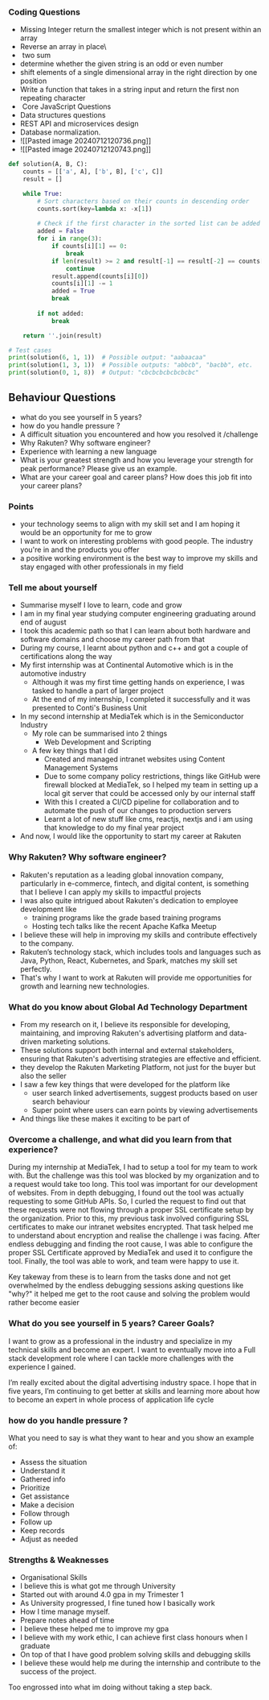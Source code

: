 ### Coding Questions
- Missing Integer return the smallest integer which is not present within an array
- Reverse an array in place\
-  two sum
- determine whether the given string is an odd or even number
- shift elements of a single dimensional array in the right direction by one position
- Write a function that takes in a string input and return the first non repeating character
-  Core JavaScript Questions
- Data structures questions
- REST API and microservices design
- Database normalization.
- ![[Pasted image 20240712120736.png]]
- ![[Pasted image 20240712120743.png]]

```python
def solution(A, B, C):
    counts = [['a', A], ['b', B], ['c', C]]
    result = []

    while True:
        # Sort characters based on their counts in descending order
        counts.sort(key=lambda x: -x[1])
        
        # Check if the first character in the sorted list can be added
        added = False
        for i in range(3):
            if counts[i][1] == 0:
                break
            if len(result) >= 2 and result[-1] == result[-2] == counts[i][0]:
                continue
            result.append(counts[i][0])
            counts[i][1] -= 1
            added = True
            break
        
        if not added:
            break

    return ''.join(result)

# Test cases
print(solution(6, 1, 1))  # Possible output: "aabaacaa"
print(solution(1, 3, 1))  # Possible outputs: "abbcb", "bacbb", etc.
print(solution(0, 1, 8))  # Output: "cbcbcbcbcbcbcbc"

```

## Behaviour Questions
- what do you see yourself in 5 years?
- how do you handle pressure ?
- A difficult situation you encountered and how you resolved it /challenge
- Why Rakuten? Why software engineer?
- Experience with learning a new language
- What is your greatest strength and how you leverage your strength for peak performance? Please give us an example.
- What are your career goal and career plans? How does this job fit into your career plans?

### Points
- your technology seems to align with my skill set and I am hoping it would be an opportunity for me to grow 
- I want to work on interesting problems with good people. The industry you're in and the products you offer
- a positive working environment is the best way to improve my skills and stay engaged with other professionals in my field


### Tell me about yourself
- Summarise myself I love to learn, code and grow
- I am in my final year studying computer engineering graduating around end of august
- I took this academic path so that I can learn about both hardware and software domains and choose my career path from that
- During my course, I learnt about python and c++ and got a couple of certifications along the way
- My first internship was at Continental Automotive which is in the automotive industry
	- Although it was my first time getting hands on experience, I was tasked to handle a part of larger project
	- At the end of my internship, I completed it successfully and it was presented to Conti's Business Unit
- In my second internship at MediaTek which is in the Semiconductor Industry
	- My role can be summarised into 2 things
		- Web Development and Scripting
	- A few key things that I did
		- Created and managed intranet websites using Content Management Systems
		- Due to some company policy restrictions, things like GitHub were firewall blocked at MediaTek, so I helped my team in setting up a local git server that could be accessed only by our internal staff
		- With this I created a CI/CD pipeline for collaboration and to automate the push of our changes to production servers
		- Learnt a lot of new stuff like cms, reactjs, nextjs and i am using that knowledge to do my final year project 
- And now, I would like the opportunity to start my career at Rakuten

### Why Rakuten? Why software engineer?

- Rakuten's reputation as a leading global innovation company, particularly in e-commerce, fintech, and digital content, is something that I believe I can apply my skills to impactful projects
- I was also quite intrigued about Rakuten's dedication to employee development like
	- training programs like the grade based training programs
	- Hosting tech talks like the recent Apache Kafka Meetup 
- I believe these will help in improving my skills and contribute effectively to the company.
- Rakuten’s technology stack, which includes tools and languages such as Java, Python, React, Kubernetes, and Spark, matches my skill set perfectly. 
- That's why I want to work at Rakuten will provide me opportunities for growth and learning new technologies.

### What do you know about Global Ad Technology Department

- From my research on it, I believe its responsible for developing, maintaining, and improving Rakuten's advertising platform and data-driven marketing solutions. 
- These solutions support both internal and external stakeholders, ensuring that Rakuten's advertising strategies are effective and efficient.
- they develop the Rakuten Marketing Platform, not just for the buyer but also the seller
- I saw a few key things that were developed for the platform like
	- user search linked advertisements, suggest products based on user search behaviour
	- Super point where users can earn points by viewing advertisements
- And things like these makes it exciting to be part of

### Overcome a challenge, and what did you learn from that experience?

During my internship at MediaTek, I had to setup a tool for my team to work with. But the challenge was this tool was blocked by my organization and to a request would take too long. This tool was important for our development of websites. From in depth debugging, I found out the tool was actually requesting to some GitHub APIs. So, I curled the request to find out that these requests were not flowing through a proper SSL certificate setup by the organization. Prior to this, my previous task involved configuring SSL certificates to make our intranet websites encrypted. That task helped me to understand about encryption and realise the challenge i was facing. After endless debugging and finding the root cause, I was able to configure the proper SSL Certificate approved by MediaTek and used it to configure the tool. Finally, the tool was able to work, and team were happy to use it. 

Key takeway from these is to learn from the tasks done and not get overwhelmed by the endless debugging sessions 
asking questions like "why?" it helped me get to the root cause and solving the problem would rather become easier


### What do you see yourself in 5 years? Career Goals?

I want to grow as a professional in the industry and specialize in my technical skills and become an expert. I want to eventually move into a Full stack development role where I can tackle more challenges with the experience I gained.

I’m really excited about the digital advertising industry space. I hope that in five years, I’m continuing to get better at skills and learning more about how to become an expert in whole process of application life cycle


### how do you handle pressure ?

What you need to say is what they want to hear and you show an example of:
- Assess the situation
- Understand it
- Gathered info
- Prioritize
- Get assistance
- Make a decision
- Follow through
- Follow up 
- Keep records
- Adjust as needed

### Strengths & Weaknesses
- Organisational Skills
- I believe this is what got me through University
- Started out with around 4.0 gpa in my Trimester 1
- As University progressed, I fine tuned how I basically work
- How I time manage myself.
- Prepare notes ahead of time
- I believe these helped me to improve my gpa
- I believe with my work ethic, I can achieve first class honours when I graduate
- On top of that I have good problem solving skills and debugging skills
- I believe these would help me during the internship and contribute to the success of the project.

Too engrossed into what im doing without taking a step back.